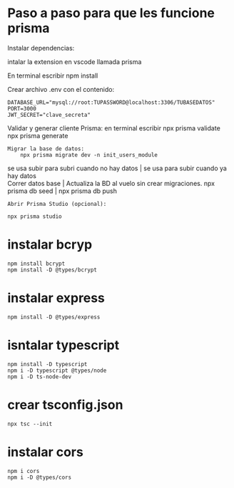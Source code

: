 
# Paso a paso para que les funcione prisma
Instalar dependencias:

intalar la extension en vscode llamada prisma

En terminal escribir 
    npm install


Crear archivo .env con el contenido:

    DATABASE_URL="mysql://root:TUPASSWORD@localhost:3306/TUBASEDATOS"
    PORT=3000
    JWT_SECRET="clave_secreta"


Validar y generar cliente Prisma:
    en terminal escribir 
    npx prisma validate
    npx prisma generate


    Migrar la base de datos:
        npx prisma migrate dev -n init_users_module

se usa subir para subri cuando no hay datos  |       se usa para subir cuando ya hay datos    
    Correr datos base                        |       Actualiza la BD al vuelo sin crear migraciones.
    npx prisma db seed                       |       npx prisma db push

    Abrir Prisma Studio (opcional):

    npx prisma studio



# instalar bcryp
    npm install bcrypt 
    npm install -D @types/bcrypt

# instalar express
    npm install -D @types/express

# isntalar typescript
    npm install -D typescript
    npm i -D typescript @types/node
    npm i -D ts-node-dev


# crear tsconfig.json
    npx tsc --init

# instalar cors
    npm i cors
    npm i -D @types/cors
